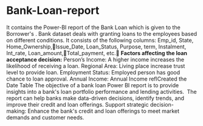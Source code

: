 # Bank-Loan-report
It contains the Power-BI report of the Bank Loan which is given to the Borrower's .
Bank dataset deals with granting loans to the employees based on different conditions.
It consists of the following columns: Emp_id,  State, Home_Ownership,Issue_Date, Loan_Status, Purpose, term, Instalment, Int_rate, Loan_amount,Total_payment, etc.
**Factors affecting the loan acceptance decision:**
Person’s Income: A higher income increases the likelihood of receiving a loan.
Regional Area: Living place increase trust level to provide loan.
Employment Status: Employed person has good chance to loan approval.
Annual Income: Annual Income reflCreated the Date Table
The objective of a bank loan Power BI report is to provide insights into a bank's loan portfolio performance and lending activities. 
The report can help banks make data-driven decisions, identify trends, and improve their credit and loan offerings.
Support strategic decision-making: Enhance the bank's credit and loan offerings to meet market demands and customer needs.
